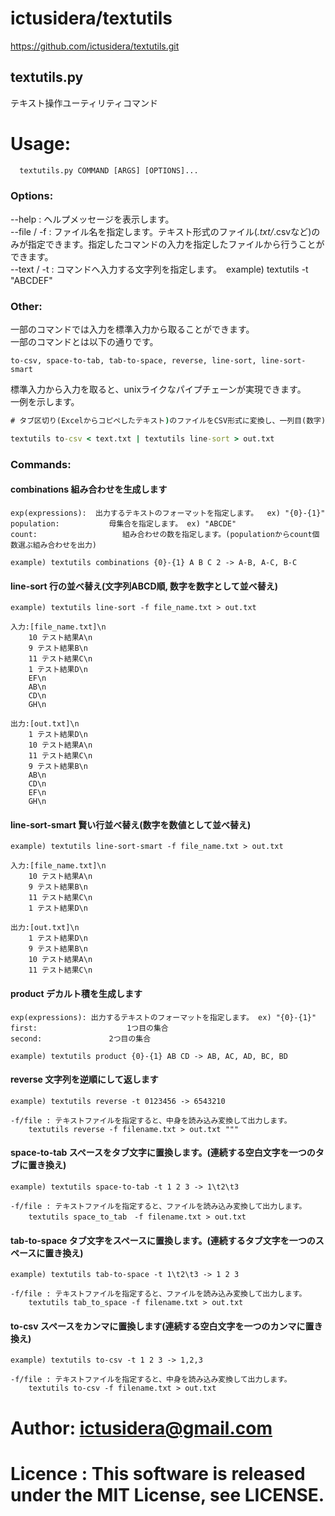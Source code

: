 # ictusidera/textutils

https://github.com/ictusidera/textutils.git

## textutils.py
テキスト操作ユーティリティコマンド

# Usage: 
```cmd
  textutils.py COMMAND [ARGS] [OPTIONS]...
```

### Options:

  --help : ヘルプメッセージを表示します。  
  --file / -f : ファイル名を指定します。テキスト形式のファイル(*.txt/*.csvなど)のみが指定できます。指定したコマンドの入力を指定したファイルから行うことができます。  
  --text / -t : コマンドへ入力する文字列を指定します。　example) textutils -t "ABCDEF"  

### Other:
  
  一部のコマンドでは入力を標準入力から取ることができます。  
  一部のコマンドとは以下の通りです。
  
    to-csv, space-to-tab, tab-to-space, reverse, line-sort, line-sort-smart
  
  標準入力から入力を取ると、unixライクなパイプチェーンが実現できます。  
  一例を示します。

  ```cmd
  # タブ区切り(Excelからコピペしたテキスト)のファイルをCSV形式に変換し、一列目(数字)の昇順に並び替えるサンプル

  textutils to-csv < text.txt | textutils line-sort > out.txt
  ```

### Commands:

  #### combinations     組み合わせを生成します 
    exp(expressions):  出力するテキストのフォーマットを指定します。  ex) "{0}-{1}"
    population:           母集合を指定します。 ex) "ABCDE"
    count:                   組み合わせの数を指定します。(populationからcount個数選ぶ組み合わせを出力)

    example) textutils combinations {0}-{1} A B C 2 -> A-B, A-C, B-C 

  #### line-sort        行の並べ替え(文字列ABCD順, 数字を数字として並べ替え) 
    example) textutils line-sort -f file_name.txt > out.txt
    
    入力:[file_name.txt]\n
        10 テスト結果A\n
        9 テスト結果B\n
        11 テスト結果C\n
        1 テスト結果D\n
        EF\n
        AB\n
        CD\n
        GH\n
    
    出力:[out.txt]\n
        1 テスト結果D\n
        10 テスト結果A\n
        11 テスト結果C\n
        9 テスト結果B\n
        AB\n
        CD\n
        EF\n
        GH\n

  #### line-sort-smart  賢い行並べ替え(数字を数値として並べ替え) 
    example) textutils line-sort-smart -f file_name.txt > out.txt
    
    入力:[file_name.txt]\n
        10 テスト結果A\n
        9 テスト結果B\n
        11 テスト結果C\n
        1 テスト結果D\n
    
    出力:[out.txt]\n
        1 テスト結果D\n
        9 テスト結果B\n
        10 テスト結果A\n
        11 テスト結果C\n

  #### product          デカルト積を生成します
    exp(expressions): 出力するテキストのフォーマットを指定します。 ex) "{0}-{1}"
    first:                    1つ目の集合
    second:               2つ目の集合

    example) textutils product {0}-{1} AB CD -> AB, AC, AD, BC, BD

  #### reverse          文字列を逆順にして返します 
    example) textutils reverse -t 0123456 -> 6543210

    -f/file : テキストファイルを指定すると、中身を読み込み変換して出力します。
        textutils reverse -f filename.txt > out.txt """
        
  #### space-to-tab     スペースをタブ文字に置換します。(連続する空白文字を一つのタブに置き換え) 
    example) textutils space-to-tab -t 1 2 3 -> 1\t2\t3

    -f/file : テキストファイルを指定すると、ファイルを読み込み変換して出力します。
        textutils space_to_tab　-f filename.txt > out.txt

  #### tab-to-space     タブ文字をスペースに置換します。(連続するタブ文字を一つのスペースに置き換え) 
    example) textutils tab-to-space -t 1\t2\t3 -> 1 2 3

    -f/file : テキストファイルを指定すると、ファイルを読み込み変換して出力します。
        textutils tab_to_space -f filename.txt > out.txt

  #### to-csv           スペースをカンマに置換します(連続する空白文字を一つのカンマに置き換え) 
    example) textutils to-csv -t 1 2 3 -> 1,2,3

    -f/file : テキストファイルを指定すると、中身を読み込み変換して出力します。
        textutils to-csv -f filename.txt > out.txt


# Author: ictusidera@gmail.com

# Licence : This software is released under the MIT License, see LICENSE.

